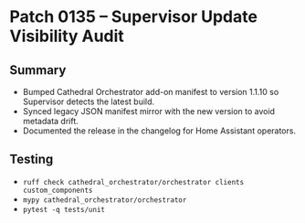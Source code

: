 # Patch 0135 – Supervisor Update Visibility Audit

## Summary
- Bumped Cathedral Orchestrator add-on manifest to version 1.1.10 so Supervisor detects the latest build.
- Synced legacy JSON manifest mirror with the new version to avoid metadata drift.
- Documented the release in the changelog for Home Assistant operators.

## Testing
- `ruff check cathedral_orchestrator/orchestrator clients custom_components`
- `mypy cathedral_orchestrator/orchestrator`
- `pytest -q tests/unit`
